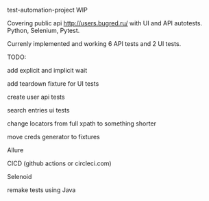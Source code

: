 test-automation-project WIP

Covering public api http://users.bugred.ru/ with UI and API autotests. Python, Selenium, Pytest.

Currenly implemented and working 6 API tests and 2 UI tests.

TODO:

add explicit and implicit wait

add teardown fixture for UI tests

create user api tests

search entries ui tests

change locators from full xpath to something shorter

move creds generator to fixtures

Allure

CICD (github actions or circleci.com)

Selenoid

remake tests using Java
